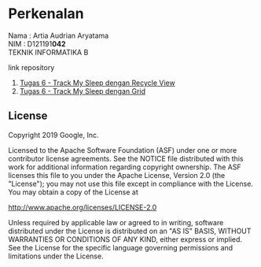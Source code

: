 # Perkenalan
Nama : Artia Audrian Aryatama\
NIM  : D121191**042**\
TEKNIK INFORMATIKA B

link repository 
1. [Tugas 6 - Track My Sleep dengan Recycle View](https://github.com/artyaaryatama/TrackMySleep-RecycleView-Artia)
2. [Tugas 6 - Track My Sleep dengan Grid](https://github.com/artyaaryatama/-TrackMySleep-Grid-Artia)

License
-------

Copyright 2019 Google, Inc.

Licensed to the Apache Software Foundation (ASF) under one or more contributor
license agreements.  See the NOTICE file distributed with this work for
additional information regarding copyright ownership.  The ASF licenses this
file to you under the Apache License, Version 2.0 (the "License"); you may not
use this file except in compliance with the License.  You may obtain a copy of
the License at

  http://www.apache.org/licenses/LICENSE-2.0

Unless required by applicable law or agreed to in writing, software
distributed under the License is distributed on an "AS IS" BASIS, WITHOUT
WARRANTIES OR CONDITIONS OF ANY KIND, either express or implied.  See the
License for the specific language governing permissions and limitations under
the License.

